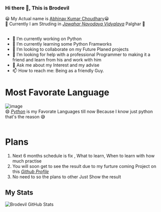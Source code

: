 ### Hi there 👋, This is Brodevil

 😀 My Actual name is [Abhinav Kumar Choudhary](https://about.me/abhinav_choudhary)😀 <br/>
 📝 Currently I am Struding in _[Jawahar Navodaya Vidyalaya](https://navodaya.gov.in/)_ Palghar 📝<br/><br/>
 
- 🔭 I’m currently working on Python
- 🌱 I’m currently learning some Python Framworks 
- 👯 I’m looking to collaborate on my Future Planed projects
- 🤔 I’m looking for help with a professional Programmer to making it a friend and learn from his and work with him
- 💬 Ask me about my Interest and my advise
- 📫 How to reach me: Being as a friendly Guy.

# Most Favorate Language
![image](https://user-images.githubusercontent.com/75004567/111171669-22955780-85cb-11eb-9262-cdb40126d370.png)<br/>
😄 _[Python](python.org)_ is my Favorate Languages till now Because I know just python that's the reason 😅<br/><br/>

# Plans
1. Next 6 months schedule is fix , What to learn, When to learn with how much practise <br/>
2. You will soon get to see the result due to my furture coming Project on this _[Github Profile](github.com/Brodevil)_<br/>
3. No need to so the plans to other Just Show the result

## My Stats
![Brodevil GitHub Stats](https://github-readme-stats.vercel.app/api?username=Brodevil&show_icons=true&hide_border=true)
<!--
**Brodevil/Brodevil** is a ✨ _special_ ✨ repository because its `README.md` (this file) appears on your GitHub profile.

Here are some ideas to get you started:

- 🔭 I’m currently working on ...
- 🌱 I’m currently learning ...
- 👯 I’m looking to collaborate on ...
- 🤔 I’m looking for help with ...
- 💬 Ask me about ...
- 📫 How to reach me: ...
- 😄 Pronouns: ...
- ⚡ Fun fact: ...
-->
